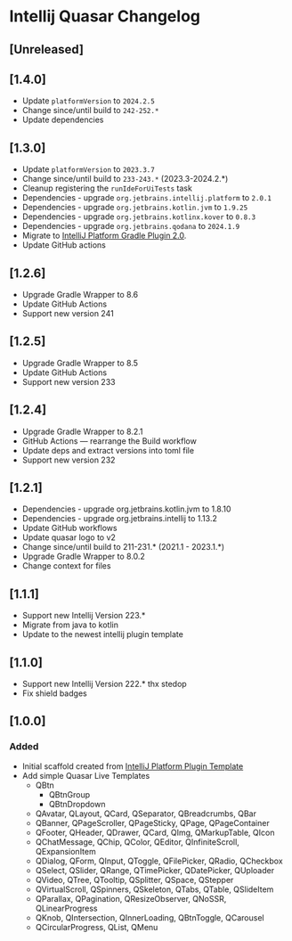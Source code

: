 # Intellij Quasar Changelog

## [Unreleased]
## [1.4.0]
- Update `platformVersion` to `2024.2.5`
- Change since/until build to `242-252.*`
- Update dependencies

## [1.3.0]
- Update `platformVersion` to `2023.3.7`
- Change since/until build to `233-243.*` (2023.3-2024.2.*)
- Cleanup registering the `runIdeForUiTests` task
- Dependencies - upgrade `org.jetbrains.intellij.platform` to `2.0.1`
- Dependencies - upgrade `org.jetbrains.kotlin.jvm` to `1.9.25`
- Dependencies - upgrade `org.jetbrains.kotlinx.kover` to `0.8.3`
- Dependencies - upgrade `org.jetbrains.qodana` to `2024.1.9`
- Migrate to [IntelliJ Platform Gradle Plugin 2.0](https://blog.jetbrains.com/platform/2024/07/intellij-platform-gradle-plugin-2-0/).
- Update GitHub actions

## [1.2.6]
- Upgrade Gradle Wrapper to 8.6
- Update GitHub Actions
- Support new version 241

## [1.2.5]
- Upgrade Gradle Wrapper to 8.5
- Update GitHub Actions
- Support new version 233

## [1.2.4]
- Upgrade Gradle Wrapper to 8.2.1
- GitHub Actions — rearrange the Build workflow
- Update deps and extract versions into toml file
- Support new version 232

## [1.2.1]
- Dependencies - upgrade org.jetbrains.kotlin.jvm to 1.8.10 
- Dependencies - upgrade org.jetbrains.intellij to 1.13.2
- Update GitHub workflows
- Update quasar logo to v2
- Change since/until build to 211-231.* (2021.1 - 2023.1.*)
- Upgrade Gradle Wrapper to 8.0.2
- Change context for files

## [1.1.1]
- Support new Intellij Version 223.*
- Migrate from java to kotlin
- Update to the newest intellij plugin template

## [1.1.0]
- Support new Intellij Version 222.* thx stedop
- Fix shield badges

## [1.0.0]
### Added
- Initial scaffold created from [IntelliJ Platform Plugin Template](https://github.com/JetBrains/intellij-platform-plugin-template)
- Add simple Quasar Live Templates
  - QBtn
    - QBtnGroup
    - QBtnDropdown
  - QAvatar, QLayout, QCard, QSeparator, QBreadcrumbs, QBar
  - QBanner, QPageScroller, QPageSticky, QPage, QPageContainer
  - QFooter, QHeader, QDrawer, QCard, QImg, QMarkupTable, QIcon
  - QChatMessage, QChip, QColor, QEditor, QInfiniteScroll, QExpansionItem
  - QDialog, QForm, QInput, QToggle, QFilePicker, QRadio, QCheckbox
  - QSelect, QSlider, QRange, QTimePicker, QDatePicker, QUploader
  - QVideo, QTree, QTooltip, QSplitter, QSpace, QStepper
  - QVirtualScroll, QSpinners, QSkeleton, QTabs, QTable, QSlideItem
  - QParallax, QPagination, QResizeObserver, QNoSSR, QLinearProgress
  - QKnob, QIntersection, QInnerLoading, QBtnToggle, QCarousel 
  - QCircularProgress, QList, QMenu
